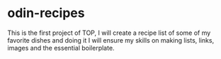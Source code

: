 # odin-recipes
This is the first project of TOP, I will create a recipe list of some of my favorite dishes and doing it I will ensure my skills on making lists, links, images and the essential boilerplate.